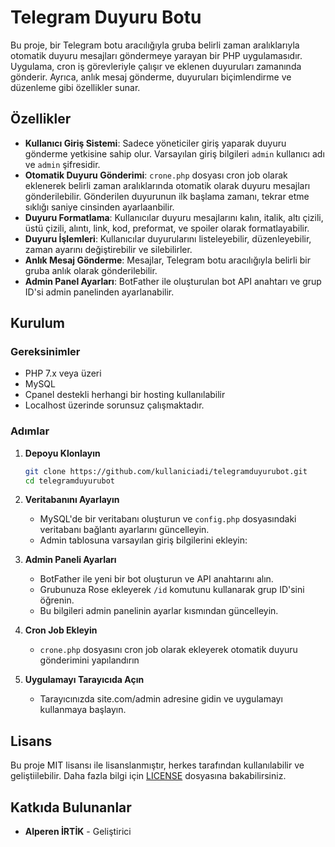 # Telegram Duyuru Botu

Bu proje, bir Telegram botu aracılığıyla gruba belirli zaman aralıklarıyla otomatik duyuru mesajları göndermeye yarayan bir PHP uygulamasıdır. Uygulama, cron iş görevleriyle çalışır ve eklenen duyuruları zamanında gönderir. Ayrıca, anlık mesaj gönderme, duyuruları biçimlendirme ve düzenleme gibi özellikler sunar.

## Özellikler

- **Kullanıcı Giriş Sistemi**: Sadece yöneticiler giriş yaparak duyuru gönderme yetkisine sahip olur. Varsayılan giriş bilgileri `admin` kullanıcı adı ve `admin` şifresidir.
- **Otomatik Duyuru Gönderimi**: `crone.php` dosyası cron job olarak eklenerek belirli zaman aralıklarında otomatik olarak duyuru mesajları gönderilebilir. Gönderilen duyurunun ilk başlama zamanı, tekrar etme sıklığı saniye cinsinden ayarlaanbilir.
- **Duyuru Formatlama**: Kullanıcılar duyuru mesajlarını kalın, italik, altı çizili, üstü çizili, alıntı, link, kod, preformat, ve spoiler olarak formatlayabilir.
- **Duyuru İşlemleri**: Kullanıcılar duyurularını listeleyebilir, düzenleyebilir, zaman ayarını değiştirebilir ve silebilirler.
- **Anlık Mesaj Gönderme**: Mesajlar, Telegram botu aracılığıyla belirli bir gruba anlık olarak gönderilebilir.
- **Admin Panel Ayarları**: BotFather ile oluşturulan bot API anahtarı ve grup ID'si admin panelinden ayarlanabilir.

## Kurulum

### Gereksinimler

- PHP 7.x veya üzeri
- MySQL
- Cpanel destekli herhangi bir hosting kullanılabilir
- Localhost üzerinde sorunsuz çalışmaktadır.

### Adımlar

1. **Depoyu Klonlayın**
    ```bash
    git clone https://github.com/kullaniciadi/telegramduyurubot.git
    cd telegramduyurubot
    ```

2. **Veritabanını Ayarlayın**
    - MySQL'de bir veritabanı oluşturun ve `config.php` dosyasındaki veritabanı bağlantı ayarlarını güncelleyin.
    - Admin tablosuna varsayılan giriş bilgilerini ekleyin:

3. **Admin Paneli Ayarları**
    - BotFather ile yeni bir bot oluşturun ve API anahtarını alın.
    - Grubunuza Rose ekleyerek `/id` komutunu kullanarak grup ID'sini öğrenin.
    - Bu bilgileri admin panelinin ayarlar kısmından güncelleyin.

4. **Cron Job Ekleyin**
    - `crone.php` dosyasını cron job olarak ekleyerek otomatik duyuru gönderimini yapılandırın

6. **Uygulamayı Tarayıcıda Açın**
    - Tarayıcınızda site.com/admin adresine gidin ve uygulamayı kullanmaya başlayın.


## Lisans

Bu proje MIT lisansı ile lisanslanmıştır, herkes tarafından kullanılabilir ve geliştiilebilir. Daha fazla bilgi için [LICENSE](LICENSE) dosyasına bakabilirsiniz.

## Katkıda Bulunanlar

- **Alperen İRTİK** - Geliştirici

